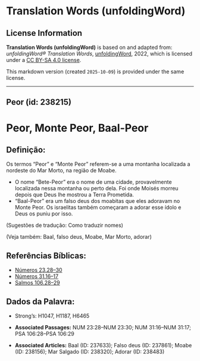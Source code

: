 # Translation Words (unfoldingWord)

## License Information

**Translation Words (unfoldingWord)** is based on and adapted from: _unfoldingWord® Translation Words_, [unfoldingWord](https://unfoldingword.org/utw), 2022, which is licensed under a [CC BY-SA 4.0 license](https://creativecommons.org/licenses/by-sa/4.0/legalcode.en).

This markdown version (created `2025-10-09`) is provided under the same license.



--------------------------------

## Peor (id: 238215)

Peor, Monte Peor, Baal\-Peor
============================

Definição:
----------

Os termos “Peor” e “Monte Peor” referem\-se a uma montanha localizada a nordeste do Mar Morto, na região de Moabe.

* O nome “Bete\-Peor” era o nome de uma cidade, provavelmente localizada nessa montanha ou perto dela. Foi onde Moisés morreu depois que Deus lhe mostrou a Terra Prometida.
* “Baal\-Peor” era um falso deus dos moabitas que eles adoravam no Monte Peor. Os israelitas também começaram a adorar esse ídolo e Deus os puniu por isso.

(Sugestões de tradução: Como traduzir nomes)

(Veja também: Baal, falso deus, Moabe, Mar Morto, adorar)

Referências Bíblicas:
---------------------

* [Números 23\.28–30](https://ref.ly/Num23:28-Num23:30)
* [Números 31\.16–17](https://ref.ly/Num31:16-Num31:17)
* [Salmos 106\.28–29](https://ref.ly/Ps106:28-Ps106:29)

Dados da Palavra:
-----------------

* Strong’s: H1047, H1187, H6465

* **Associated Passages:** NUM 23:28–NUM 23:30; NUM 31:16–NUM 31:17; PSA 106:28–PSA 106:29
* **Associated Articles:** Baal (ID: 237633); Falso deus (ID: 237861); Moabe (ID: 238156); Mar Salgado (ID: 238320); Adorar (ID: 238483)


